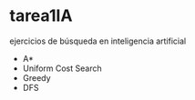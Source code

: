 # tarea1IA
ejercicios de búsqueda en inteligencia artificial

* A*
* Uniform Cost Search
* Greedy
* DFS
